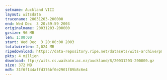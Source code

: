```yaml
---
setname: Auckland VIII
layout: witsdata
tracename: 20031203-200000
end: Wed Dec  3 20:59:59 2003
originalname: 20031203-200000
gzsize: 96 MB
len: 1:00:00
start: Wed Dec  3 20:00:00 2003
totalwirelen: 2,024 MB
ripedownload: https://data-repository.ripe.net/datasets/wits-archive/pma/long/auck/8//20031203-200000.gz
pkts: 4 million
download: ftp://wits.cs.waikato.ac.nz/auckland/8/20031203-200000.gz
size: 372 MB
md5: 31f6f144affd376bf0e2901f89b8c6e4
---
```

